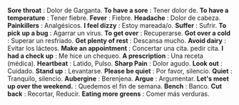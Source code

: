 **Sore throat** : Dolor de Garganta.
**To have a sore** : Tener dolor de.
**To have a temperature** : Tener fiebre.
**Fever** : Fiebre.
**Headache** : Dolor de cabeza.
**Painkillers** : Analgésicos.
**I feel dizzy** : Estoy mareada/o.
**Suffer** : Sufrir.
**To pick up a bug** : Agarrar un virus.
**To get over** : Recuperarse.
**Got over a cold** : Superar un resfriado.
**Get plenty of rest** : Descansa mucho.
**Avoid dairy** : Evitar los lácteos.
**Make an appointment** : Concertar una cita. pedir cita.
**I had a check up** : Me hice un chequeo.
**A prescription** : Una receta (médica).
**Heartbeat** : Latido, Pulso.
**Sharp Pain** : Dolor agudo.
**Look out** : Cuidado.
**Stand up** : Levantarse.
**Please be quiet** :  Por favor, silencio. 
**Quiet** : Tranquilo, silencio.
**Aubergine** : Berenjena.
**Argue** : Argumentar.
**Let's meet up over the weekend.** : Quedemos el fin de semana.
**Bench** : Banco.
**Cut back** : Recortar, Reducir.
**Eating more greens** : Comer más verduras.